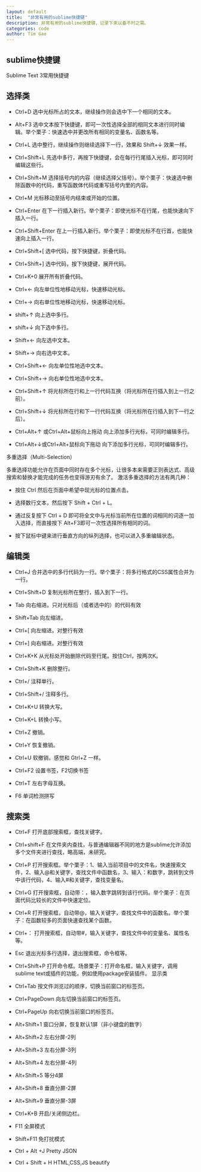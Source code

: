 ```yaml
---
layout: default
title:  "非常有用的sublime快捷键"
description: 非常有用的sublime快捷键，记录下来以备不时之需。
categories: code
author: Tim Gao
---
```


<h2>sublime快捷键</h2>
Sublime Text 3常用快捷键

## 选择类 ##

- Ctrl+D 选中光标所占的文本，继续操作则会选中下一个相同的文本。

- Alt+F3 选中文本按下快捷键，即可一次性选择全部的相同文本进行同时编辑。举个栗子：快速选中并更改所有相同的变量名、函数名等。

- Ctrl+L 选中整行，继续操作则继续选择下一行，效果和 Shift+↓ 效果一样。

- Ctrl+Shift+L 先选中多行，再按下快捷键，会在每行行尾插入光标，即可同时编辑这些行。

- Ctrl+Shift+M 选择括号内的内容（继续选择父括号）。举个栗子：快速选中删除函数中的代码，重写函数体代码或重写括号内里的内容。

- Ctrl+M 光标移动至括号内结束或开始的位置。

- Ctrl+Enter 在下一行插入新行。举个栗子：即使光标不在行尾，也能快速向下插入一行。

- Ctrl+Shift+Enter 在上一行插入新行。举个栗子：即使光标不在行首，也能快速向上插入一行。

- Ctrl+Shift+[ 选中代码，按下快捷键，折叠代码。

- Ctrl+Shift+] 选中代码，按下快捷键，展开代码。

- Ctrl+K+0 展开所有折叠代码。

- Ctrl+← 向左单位性地移动光标，快速移动光标。

- Ctrl+→ 向右单位性地移动光标，快速移动光标。

- shift+↑ 向上选中多行。

- shift+↓ 向下选中多行。

- Shift+← 向左选中文本。

- Shift+→ 向右选中文本。

- Ctrl+Shift+← 向左单位性地选中文本。

- Ctrl+Shift+→ 向右单位性地选中文本。

- Ctrl+Shift+↑ 将光标所在行和上一行代码互换（将光标所在行插入到上一行之前）。

- Ctrl+Shift+↓ 将光标所在行和下一行代码互换（将光标所在行插入到下一行之后）。

- Ctrl+Alt+↑ 或Ctrl+Alt+鼠标向上拖动 向上添加多行光标，可同时编辑多行。

- Ctrl+Alt+↓或Ctrl+Alt+鼠标向下拖动 向下添加多行光标，可同时编辑多行。

多重选择（Multi-Selection）

多重选择功能允许在页面中同时存在多个光标，让很多本来需要正则表达式、高级搜索和替换才能完成的任务也变得游刃有余了。 激活多重选择的方法有两几种：

- 按住 Ctrl 然后在页面中希望中现光标的位置点击。

- 选择数行文本，然后按下 Shift + Ctrl + L。

- 通过反复按下 Ctrl + D 即可将全文中与光标当前所在位置的词相同的词逐一加入选择，而直接按下 Alt+F3即可一次性选择所有相同的词。

- 按下鼠标中键来进行垂直方向的纵列选择，也可以进入多重编辑状态。

## 编辑类 ##

- Ctrl+J 合并选中的多行代码为一行。举个栗子：将多行格式的CSS属性合并为一行。

- Ctrl+Shift+D 复制光标所在整行，插入到下一行。

- Tab 向右缩进。只对光标后（或者选中的）的代码有效

- Shift+Tab 向左缩进。

- Ctrl+[ 向左缩进。对整行有效

- Ctrl+] 向右缩进。对整行有效

- Ctrl+K+K 从光标处开始删除代码至行尾。按住Ctrl，按两次K。

- Ctrl+Shift+K 删除整行。

- Ctrl+/ 注释单行。

- Ctrl+Shift+/ 注释多行。

- Ctrl+K+U 转换大写。

- Ctrl+K+L 转换小写。

- Ctrl+Z 撤销。

- Ctrl+Y 恢复撤销。

- Ctrl+U 软撤销，感觉和 Gtrl+Z 一样。

- Ctrl+F2 设置书签，F2切换书签

- Ctrl+T 左右字母互换。

- F6 单词检测拼写

## 搜索类 ##

- Ctrl+F 打开底部搜索框，查找关键字。

- Ctrl+shift+F 在文件夹内查找，与普通编辑器不同的地方是sublime允许添加多个文件夹进行查找，略高端，未研究。

- Ctrl+P 打开搜索框。举个栗子：1、输入当前项目中的文件名，快速搜索文件，2、输入@和关键字，查找文件中函数名，3、输入：和数字，跳转到文件中该行代码，4、输入#和关键字，查找变量名。

- Ctrl+G 打开搜索框，自动带：，输入数字跳转到该行代码。举个栗子：在页面代码比较长的文件中快速定位。

- Ctrl+R 打开搜索框，自动带@，输入关键字，查找文件中的函数名。举个栗子：在函数较多的页面快速查找某个函数。

- Ctrl+： 打开搜索框，自动带#，输入关键字，查找文件中的变量名、属性名等。

- Esc 退出光标多行选择，退出搜索框，命令框等。

- Ctrl+Shift+P 打开命令框。场景栗子：打开命名框，输入关键字，调用sublime text或插件的功能，例如使用package安装插件。 显示类

- Ctrl+Tab 按文件浏览过的顺序，切换当前窗口的标签页。

- Ctrl+PageDown 向左切换当前窗口的标签页。

- Ctrl+PageUp 向右切换当前窗口的标签页。

- Alt+Shift+1 窗口分屏，恢复默认1屏（非小键盘的数字）

- Alt+Shift+2 左右分屏-2列

- Alt+Shift+3 左右分屏-3列

- Alt+Shift+4 左右分屏-4列

- Alt+Shift+5 等分4屏

- Alt+Shift+8 垂直分屏-2屏

- Alt+Shift+9 垂直分屏-3屏

- Ctrl+K+B 开启/关闭侧边栏。

- F11 全屏模式

- Shift+F11 免打扰模式

- Ctrl + Alt +J Pretty JSON

- Ctrl + Shift + H HTML,CSS,JS beautify